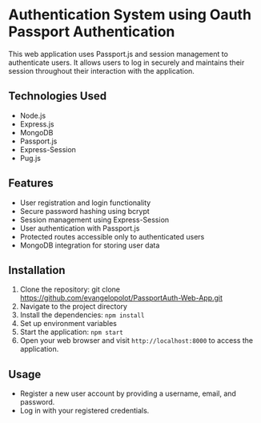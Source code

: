 # Authentication System using Oauth Passport Authentication

This web application uses Passport.js and session management to authenticate users. It allows users to log in securely and maintains their session throughout their interaction with the application.

## Technologies Used

- Node.js
- Express.js
- MongoDB
- Passport.js
- Express-Session
- Pug.js

## Features

- User registration and login functionality
- Secure password hashing using bcrypt
- Session management using Express-Session
- User authentication with Passport.js
- Protected routes accessible only to authenticated users
- MongoDB integration for storing user data

## Installation

1. Clone the repository: git clone https://github.com/evangelopolot/PassportAuth-Web-App.git
2. Navigate to the project directory
3. Install the dependencies: `npm install`
4. Set up environment variables
5. Start the application: `npm start`
6. Open your web browser and visit `http://localhost:8000` to access the application.

## Usage

- Register a new user account by providing a username, email, and password.
- Log in with your registered credentials.
<!-- - Access protected routes that require authentication.
- Log out to end your session. -->
